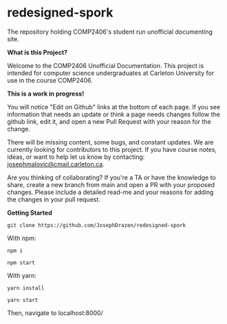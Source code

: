 # redesigned-spork

The repository holding COMP2406's student run unofficial documenting site. 

**What is this Project?**

Welcome to the COMP2406 Unofficial Documentation. This project is intended for computer science undergraduates at Carleton University for use in the course COMP2406.


**This is a work in progress!**

You will notice "Edit on Github" links at the bottom of each page. If you see information that needs an update or think a page needs changes follow the github link, edit it, and open a new Pull Request with your reason for the change.

There will be missing content, some bugs, and constant updates. We are currently looking for contributors to this project. If you have course notes, ideas, or want to help let us know by contacting: josephmalovic@cmail.carleton.ca.

Are you thinking of collaborating? If you're a TA or have the knowledge to share, create a new branch from main and open a PR with your proposed changes. Please include a detailed read-me and your reasons for adding the changes in your pull request.

**Getting Started**

`git clone https://github.com/JosephDrazen/redesigned-spork`

With npm: 

`npm i`

`npm start`

With yarn: 

`yarn install`

`yarn start`

Then, navigate to localhost:8000/
